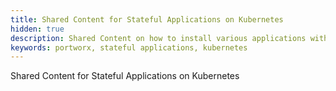 ```yaml
---
title: Shared Content for Stateful Applications on Kubernetes
hidden: true
description: Shared Content on how to install various applications with Portworx on Kubernetes.
keywords: portworx, stateful applications, kubernetes
---
```


Shared Content for Stateful Applications on Kubernetes